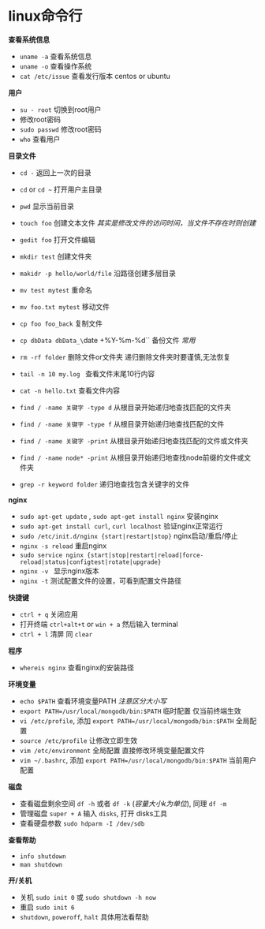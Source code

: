 linux命令行
======

**查看系统信息**
- `uname -a` 查看系统信息
- `uname -o` 查看操作系统
- `cat /etc/issue`  查看发行版本 centos or ubuntu

**用户**

- `su - root` 切换到root用户
- 修改root密码  
- `sudo passwd` 修改root密码
- `who` 查看用户

**目录文件**

- `cd -` 返回上一次的目录
- `cd` or `cd ~` 打开用户主目录
- `pwd` 显示当前目录
- `touch foo` 创建文本文件 *其实是修改文件的访问时间，当文件不存在时则创建*
- `gedit foo` 打开文件编辑
- `mkdir test` 创建文件夹
- `makidr -p hello/world/file` 沿路径创建多层目录
- `mv test mytest` 重命名
- `mv foo.txt mytest` 移动文件
- `cp foo foo_back` 复制文件
- `cp dbData dbData_\`date +%Y-%m-%d\`` 备份文件 *常用*
- `rm -rf folder` 删除文件or文件夹 递归删除文件夹时要谨慎,无法恢复
- `tail -n 10 my.log ` 查看文件末尾10行内容
- `cat -n hello.txt` 查看文件内容

- `find / -name 关键字 -type d` 从根目录开始递归地查找匹配的文件夹
- `find / -name 关键字 -type f` 从根目录开始递归地查找匹配的文件
- `find / -name 关键字 -print` 从根目录开始递归地查找匹配的文件或文件夹
- `find / -name node* -print` 从根目录开始递归地查找node前缀的文件或文件夹
- `grep -r keyword folder`  递归地查找包含关键字的文件

**nginx**

- `sudo apt-get update` , `sudo apt-get install nginx` 安装nginx
- `sudo apt-get install curl`, `curl localhost` 验证nginx正常运行
- `sudo /etc/init.d/nginx {start|restart|stop}` nginx启动/重启/停止
- `nginx -s reload` 重启nginx
- `sudo service nginx {start|stop|restart|reload|force-reload|status|configtest|rotate|upgrade}` 
- `nginx -v ` 显示nginx版本
- `nginx -t` 测试配置文件的设置，可看到配置文件路径

**快捷键**
- `ctrl + q` 关闭应用
- 打开终端 `ctrl+alt+t` or `win + a` 然后输入 terminal
- `ctrl + l` 清屏 同  `clear`

**程序**
- `whereis nginx` 查看nginx的安装路径

**环境变量**
- `echo $PATH` 查看环境变量PATH *注意区分大小写*
- `export PATH=/usr/local/mongodb/bin:$PATH` 临时配置 仅当前终端生效
- `vi /etc/profile`, 添加 `export PATH=/usr/local/mongodb/bin:$PATH` 全局配置
- `source /etc/profile` 让修改立即生效
- `vim /etc/environment` 全局配置 直接修改环境变量配置文件
- `vim ~/.bashrc`, 添加 `export PATH=/usr/local/mongodb/bin:$PATH` 当前用户配置

**磁盘**
- 查看磁盘剩余空间 `df -h` 或者 `df -k` (*容量大小k为单位*), 同理 `df -m`
- 管理磁盘 `super + A` 输入 `disks`, 打开 disks工具
- 查看硬盘参数 `sudo hdparm -I /dev/sdb`

**查看帮助**
- `info shutdown`
- `man shutdown`

**开/关机**
- 关机 `sudo init 0` 或 `sudo shutdown -h now`
- 重启 `sudo init 6`
- `shutdown`, `poweroff`, `halt` 具体用法看帮助
